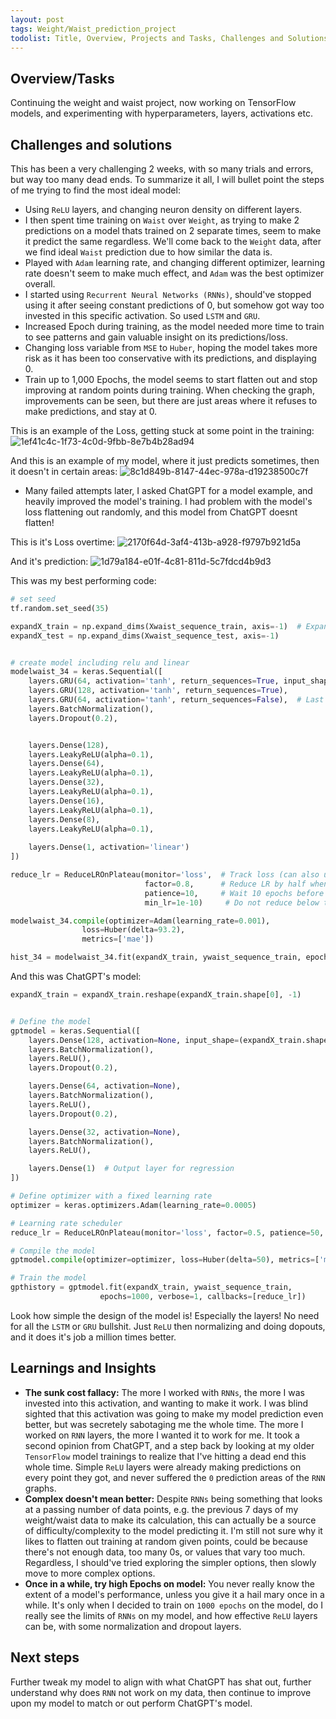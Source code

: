 ```yaml
---
layout: post
tags: Weight/Waist_prediction_project
todolist: Title, Overview, Projects and Tasks, Challenges and Solutions, Learnings and Insights, Next Steps, Reflections
---
```


## Overview/Tasks

Continuing the weight and waist project, now working on TensorFlow models, and experimenting with hyperparameters, layers, activations etc.

## Challenges and solutions

This has been a very challenging 2 weeks, with so many trials and errors, but way too many dead ends. To summarize it all, I will bullet point the steps of me trying to find the most ideal model:
* Using `ReLU` layers, and changing neuron density on different layers.
* I then spent time training on `Waist` over `Weight`, as trying to make 2 predictions on a model thats trained on 2 separate times, seem to make it predict the same regardless. We'll come back to the `Weight` data, after we find ideal `Waist` prediction due to how similar the data is.
* Played with `Adam` learning rate, and changing different optimizer, learning rate doesn't seem to make much effect, and `Adam` was the best optimizer overall.
* I started using `Recurrent Neural Networks (RNNs)`, should've stopped using it after seeing constant predictions of 0, but somehow got way too invested in this specific activation. So used `LSTM` and `GRU`.
* Increased Epoch during training, as the model needed more time to train to see patterns and gain valuable insight on its predictions/loss.
* Changing loss variable from `MSE` to `Huber`, hoping the model takes more risk as it has been too conservative with its predictions, and displaying 0.
* Train up to 1,000 Epochs, the model seems to start flatten out and stop improving at random points during training. When checking the graph, improvements can be seen, but there are just areas where it refuses to make predictions, and stay at 0.

This is an example of the Loss, getting stuck at some point in the training:
  ![1ef41c4c-1f73-4c0d-9fbb-8e7b4b28ad94](https://github.com/user-attachments/assets/c00cee56-ba61-48e1-bd4b-3a2fe5cd0724)

And this is an example of my model, where it just predicts sometimes, then it doesn't in certain areas:
![8c1d849b-8147-44ec-978a-d19238500c7f](https://github.com/user-attachments/assets/e2b2b3a2-deae-4f04-8ccf-90afdf444841)

* Many failed attempts later, I asked ChatGPT for a model example, and heavily improved the model's training. I had problem with the model's loss flattening out randomly, and this model from ChatGPT doesnt flatten!

This is it's Loss overtime:
![2170f64d-3af4-413b-a928-f9797b921d5a](https://github.com/user-attachments/assets/e683c241-1e38-4790-8534-8de92bdd7ab1)

And it's prediction:
![1d79a184-e01f-4c81-811d-5c7fdcd4b9d3](https://github.com/user-attachments/assets/f7358b22-39ad-4ff0-80a7-920b9b04fcb3)


This was my best performing code:
```python
# set seed
tf.random.set_seed(35)

expandX_train = np.expand_dims(Xwaist_sequence_train, axis=-1)  # Expanding last axis for feature dimension
expandX_test = np.expand_dims(Xwaist_sequence_test, axis=-1)


# create model including relu and linear
modelwaist_34 = keras.Sequential([
    layers.GRU(64, activation='tanh', return_sequences=True, input_shape=(expandX_train.shape[1], expandX_train.shape[2])),
    layers.GRU(128, activation='tanh', return_sequences=True),
    layers.GRU(64, activation='tanh', return_sequences=False),  # Last LSTM layer should have return_sequences=False
    layers.BatchNormalization(),
    layers.Dropout(0.2),


    layers.Dense(128),
    layers.LeakyReLU(alpha=0.1), 
    layers.Dense(64),
    layers.LeakyReLU(alpha=0.1),
    layers.Dense(32),
    layers.LeakyReLU(alpha=0.1),
    layers.Dense(16),
    layers.LeakyReLU(alpha=0.1),
    layers.Dense(8),
    layers.LeakyReLU(alpha=0.1),
    
    layers.Dense(1, activation='linear')
])

reduce_lr = ReduceLROnPlateau(monitor='loss',  # Track loss (can also use 'val_loss')
                              factor=0.8,      # Reduce LR by half when triggered
                              patience=10,     # Wait 10 epochs before reducing
                              min_lr=1e-10)     # Do not reduce below this

modelwaist_34.compile(optimizer=Adam(learning_rate=0.001),
                loss=Huber(delta=93.2),
                metrics=['mae'])

hist_34 = modelwaist_34.fit(expandX_train, ywaist_sequence_train, epochs=1000, verbose=0, callbacks=[reduce_lr])
```

And this was ChatGPT's model:
```python
expandX_train = expandX_train.reshape(expandX_train.shape[0], -1)


# Define the model
gptmodel = keras.Sequential([
    layers.Dense(128, activation=None, input_shape=(expandX_train.shape[1],)),  
    layers.BatchNormalization(),
    layers.ReLU(),
    layers.Dropout(0.2),

    layers.Dense(64, activation=None),
    layers.BatchNormalization(),
    layers.ReLU(),
    layers.Dropout(0.2),

    layers.Dense(32, activation=None),
    layers.BatchNormalization(),
    layers.ReLU(),

    layers.Dense(1)  # Output layer for regression
])

# Define optimizer with a fixed learning rate
optimizer = keras.optimizers.Adam(learning_rate=0.0005)

# Learning rate scheduler
reduce_lr = ReduceLROnPlateau(monitor='loss', factor=0.5, patience=50, min_lr=1e-6)

# Compile the model
gptmodel.compile(optimizer=optimizer, loss=Huber(delta=50), metrics=['mae'])

# Train the model
gpthistory = gptmodel.fit(expandX_train, ywaist_sequence_train, 
                    epochs=1000, verbose=1, callbacks=[reduce_lr])
```
Look how simple the design of the model is! Especially the layers! No need for all the `LSTM` or `GRU` bullshit. Just `ReLU` then normalizing and doing dopouts, and it does it's job a million times better.


## Learnings and Insights

* **The sunk cost fallacy:** The more I worked with `RNNs`, the more I was invested into this activation, and wanting to make it work. I was blind sighted that this activation was going to make my model prediction even better, but was secretely sabotaging me the whole time. The more I worked on `RNN` layers, the more I wanted it to work for me. It took a second opinion from ChatGPT, and a step back by looking at my older `TensorFlow` model trainings to realize that I've hitting a dead end this whole time. Simple `ReLU` layers were already making predictions on every point they got, and never suffered the `0` prediction areas of the `RNN` graphs.
* **Complex doesn't mean better:** Despite `RNNs` being something that looks at a passing number of data points, e.g. the previous 7 days of my weight/waist data to make its calculation, this can actually be a source of difficulty/complexity to the model predicting it. I'm still not sure why it likes to flatten out training at random given points, could be because there's not enough data, too many 0s, or values that vary too much. Regardless, I should've tried exploring the simpler options, then slowly move to more complex options.
* **Once in a while, try high Epochs on model:** You never really know the extent of a model's performance, unless you give it a hail mary once in a while. It's only when I decided to train on `1000 epochs` on the model, do I really see the limits of `RNNs` on my model, and how effective `ReLU` layers can be, with some normalization and dropout layers.

## Next steps

Further tweak my model to align with what ChatGPT has shat out, further understand why does `RNN` not work on my data, then continue to improve upon my model to match or out perform ChatGPT's model.

